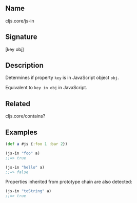 ## Name
cljs.core/js-in

## Signature
[key obj]

## Description

Determines if property `key` is in JavaScript object `obj`.

Equivalent to `key in obj` in JavaScript.

## Related
cljs.core/contains?

## Examples

```clj
(def a #js {:foo 1 :bar 2})

(js-in "foo" a)
;;=> true

(js-in "hello" a)
;;=> false
```

Properties inherited from prototype chain are also detected:

```clj
(js-in "toString" a)
;;=> true
```
